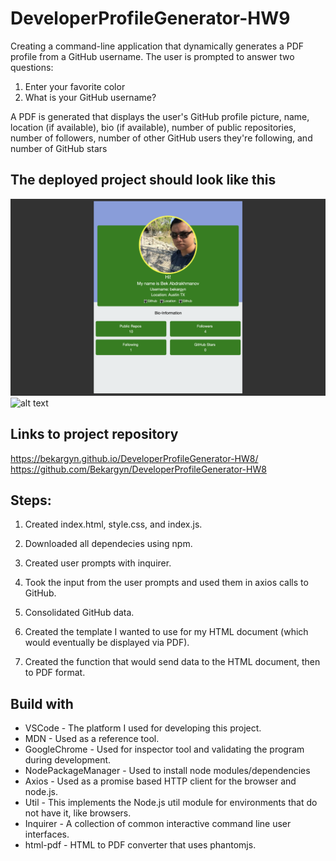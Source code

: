 # DeveloperProfileGenerator-HW9

Creating a command-line application that dynamically generates a PDF profile from a GitHub username. The user is prompted to answer two questions:

1. Enter your favorite color
2. What is your GitHub username?

A PDF is generated that displays the user's GitHub profile picture, name, location (if available), bio (if available), number of public repositories, number of followers, number of other GitHub users they're following, and number of GitHub stars

## The deployed project should look like this

![deployed1](deployed1.png)
![alt text](http://url/to/img.png)

## Links to project repository

https://bekargyn.github.io/DeveloperProfileGenerator-HW8/
https://github.com/Bekargyn/DeveloperProfileGenerator-HW8

## Steps:

1. Created index.html, style.css, and index.js.

2. Downloaded all dependecies using npm.

3. Created user prompts with inquirer.

4. Took the input from the user prompts and used them in axios calls to GitHub.

5. Consolidated GitHub data.

6. Created the template I wanted to use for my HTML document (which would eventually be displayed via PDF).

7. Created the function that would send data to the HTML document, then to PDF format.

## Build with

- VSCode - The platform I used for developing this project.
- MDN - Used as a reference tool.
- GoogleChrome - Used for inspector tool and validating the program during development.
- NodePackageManager - Used to install node modules/dependencies
- Axios - Used as a promise based HTTP client for the browser and node.js.
- Util - This implements the Node.js util module for environments that do not have it, like browsers.
- Inquirer - A collection of common interactive command line user interfaces.
- html-pdf - HTML to PDF converter that uses phantomjs.
